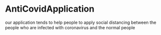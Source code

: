# AntiCovidApplication 
our application tends to help people to apply social distancing between the people who are infected with coronavirus and the normal people
